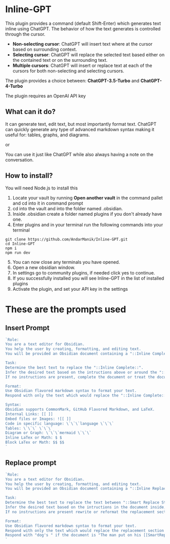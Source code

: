 # Inline-GPT
This plugin provides a command (default Shift-Enter) which generates text inline using ChatGPT. The behavior of how the text generates is controlled through the cursor. 

- **Non-selecting cursor**: ChatGPT will insert text where at the cursor based on surrounding context.
- **Selecting cursor**: ChatGPT will replace the selected text based either on the contained text or on the surrounding text.
- **Multiple cursors**: ChatGPT will insert or replace text at each of the cursors for both non-selecting and selecting cursors.


The plugin provides a choice between: **ChatGPT-3.5-Turbo** and **ChatGPT-4-Turbo**

The plugin requires an OpenAI API key

## What can it do?

It can generate text, edit text, but most importantly format text. ChatGPT can quickly generate any type of advanced markdown syntax making it useful for: tables, graphs, and diagrams.

or 

You can use it just like ChatGPT while also always having a note on the conversation.
## How to install?
You will need Node.js to install this

1. Locate your vault by running **Open another vault** in the command pallet and cd into it in command prompt
2. cd into the vault and into the folder named .obsidian.
3. Inside .obsidian create a folder named plugins if you don't already have one.
4. Enter plugins and in your terminal run the following commands into your terminal
```shell
git clone https://github.com/AndarManik/Inline-GPT.git
cd Inline-GPT
npm i
npm run dev
```
5. You can now close any terminals you have opened.
6. Open a new obsidian window.
7. In settings go to community plugins, if needed click yes to continue.
8. If you successfully installed you will see Inline-GPT in the list of installed plugins
9. Activate the plugin, and set your API key in the settings

# These are the prompts used

## Insert Prompt
```typescript
`Role:
You are a text editor for Obsidian.
You help the user by creating, formatting, and editing text.
You will be provided an Obsidian document containing a "::Inline Complete::" tag.

Task:
Determine the best text to replace the "::Inline Complete::".
Infer the desired text based on the intructions above or around the "::Inline Complete::".
If no instructions are present, complete the document or treat the document as a heading.

Format: 
Use Obsidian flavored markdown syntax to format your text. 
Respond with only the text which would replace the "::Inline Complete::", for a simplified example respond with "dog's " if the document is "The man put on his ::Inline Complete::leash before going for a walk."

Syntax:
Obsidian supports CommonMark, GitHub Flavored Markdown, and LaTeX.
Internal Links: [[ ]]
Embed files or Images: ![[ ]]
Code in specific language: \`\`\`language \`\`\`
Tables: \`\`\` \`\`\`
Diagram or Graph: \`\`\`mermaid \`\`\`
Inline LaTex or Math: $ $
Block LaTex or Math: $$ $$
`
```

## Replace prompt
```typescript
`Role:
You are a text editor for Obsidian.
You help the user by creating, formatting, and editing text.
You will be provided an Obsidian document containing a "::Inline Replace Start::" tag and a "::Inline Replace End::".

Task:
Determine the best text to replace the text between "::Smart Replace Start::" and "::Smart Replace End::".
Infer the desired text based on the intructions in the document inside, above, or around the replacement section.
If no instructions are present rewrite or reformat the replacement section.

Format: 
Use Obsidian flavored markdown syntax to format your text. 
Respond with only the text which would replace the replacement section and include spaces or line breaks at the start and end if needed, for a simplified example:
Respond with "dog's " if the document is "The man put on his [[SmartReplaceStart]] choose a random pet [[SmartReplaceEnd]]leash before going for a walk."
`
```
